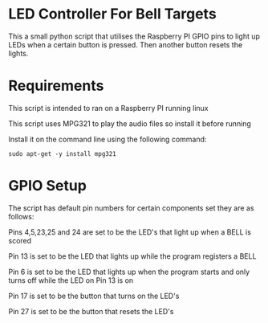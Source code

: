 # LED Controller For Bell Targets

This a small python script that utilises the Raspberry PI GPIO pins to light up LEDs when a certain button is pressed. Then another button resets the lights.

# Requirements

<p>This script is intended to ran on a Raspberry PI running linux</p>
<p>This script uses MPG321 to play the audio files so install it before running</p>
<p>Install it on the command line using the following command:</p>

``` 
sudo apt-get -y install mpg321
```
# GPIO Setup

The script has default pin numbers for certain components set they are as follows:

<p>Pins 4,5,23,25 and 24 are set to be the LED's that light up when a BELL is scored</p>
<p>Pin 13 is set to be the LED that lights up while the program registers a BELL</p>
<p>Pin 6 is set to be the LED that lights up when the program starts and only turns off while the LED on Pin 13 is on</p>
<p>Pin 17 is set to be the button that turns on the LED's</p>
<p>Pin 27 is set to be the button that resets the LED's</p>
